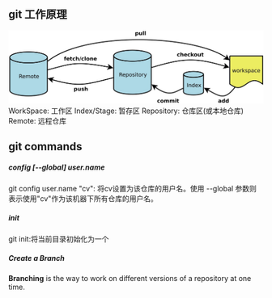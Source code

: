 ## git 工作原理
!["git"](./git.jpg)
WorkSpace: 工作区
Index/Stage: 暂存区
Repository: 仓库区(或本地仓库)
Remote: 远程仓库

## git commands
##### config [--global] user.name
git config user.name "cv": 将cv设置为该仓库的用户名。使用 --global 参数则表示使用"cv"作为该机器下所有仓库的用户名。

##### init
git init:将当前目录初始化为一个

##### Create a Branch
**Branching** is the way to work on different versions of a repository at one time.